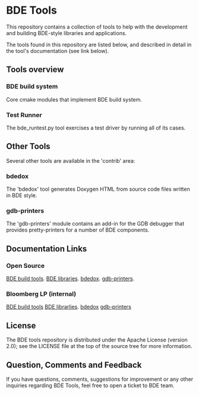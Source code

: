 # BDE Tools

This repository contains a collection of tools to help with the development and
building BDE-style libraries and applications.

The tools found in this repository are listed below, and described in detail in
the tool's documentation (see link below).

## Tools overview

### BDE build system

Core cmake modules that implement BDE build system.

### Test Runner

The bde\_runtest.py tool exercises a test driver by running all of its cases.


## Other Tools

Several other tools are available in the 'contrib' area:

### bdedox

The 'bdedox' tool generates Doxygen HTML from source code files written in BDE
style.

### gdb-printers

The 'gdb-printers' module contains an add-in for the GDB debugger that provides
pretty-printers for a number of BDE components.

## Documentation Links

### Open Source

[BDE build tools](https://bloomberg.github.io/bde-tools).
[BDE libraries](https://github.com/bloomberg/bde).
[bdedox](https://github.com/bloomberg/bde-tools/blob/master/contrib/bdedox).
[gdb-printers](https://github.com/bloomberg/bde-tools/tree/master/contrib/gdb-printers).


### Bloomberg LP (internal)

[BDE build tools](https://bde.bloomberg.com/bde-tools)
[BDE librarlies](https://bbgithub.dev.bloomberg.com/bde/bde).
[bdedox](https://bbgithub.dev.bloomberg.com/bde/bde-tools/blob/master/contrib/bdedox)
[gdb-printers](https://bbgithub.dev.bloomberg.com/bde/bde-tools/tree/master/contrib/gdb-printers)

## License

The BDE tools repository is distributed under the Apache License (version 2.0);
see the LICENSE file at the top of the source tree for more information.

## Question, Comments and Feedback

If you have questions, comments, suggestions for improvement or any other
inquiries regarding BDE Tools, feel free to open a ticket to BDE team.
